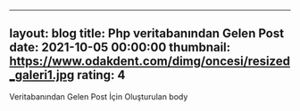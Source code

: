  --- 
 layout: blog
 title: Php veritabanından Gelen Post
 date: 2021-10-05 00:00:00
 thumbnail: https://www.odakdent.com/dimg/oncesi/resized_galeri1.jpg
 rating: 4
 ---
 Veritabanından Gelen Post İçin Oluşturulan body
